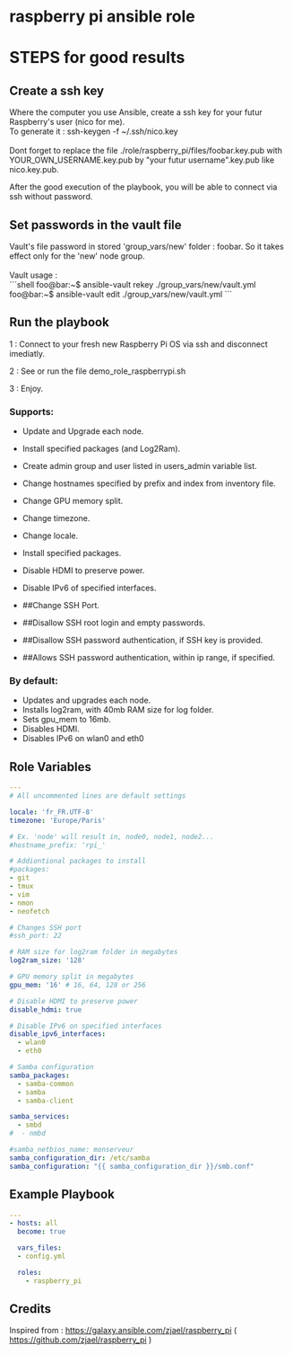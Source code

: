 # raspberry pi ansible role

# STEPS for good results #

## Create a ssh key #

<p>Where the computer you use Ansible, create a ssh key for your futur Raspberry's user (nico for me).<br/>
To generate it : ssh-keygen -f ~/.ssh/nico.key<br/>
<br/>
Dont forget to replace the file ./role/raspberry_pi/files/foobar.key.pub with YOUR_OWN_USERNAME.key.pub
by "your futur username".key.pub like nico.key.pub.<br/>

After the good execution of the playbook, you will be able to connect via ssh without password.
</p>

## Set passwords in the vault file #

<p>Vault's file password in stored 'group_vars/new' folder : foobar. So it takes effect only for the 'new' node group.<br/><br/>
Vault usage :<br>
```shell
foo@bar:~$ ansible-vault rekey ./group_vars/new/vault.yml<br>
foo@bar:~$ ansible-vault edit ./group_vars/new/vault.yml
```
</p>

## Run the playbook #

<p>1 : Connect to your fresh new Raspberry Pi OS via ssh and disconnect imediatly.</p>
<p>2 : See or run the file demo_role_raspberrypi.sh</p>
<p>3 : Enjoy.</p>


### Supports: #
- Update and Upgrade each node.
- Install specified packages (and Log2Ram).
- Create admin group and user listed in users_admin variable list.
- Change hostnames specified by prefix and index from inventory file.
- Change GPU memory split.
- Change timezone.
- Change locale.
- Install specified packages.
- Disable HDMI to preserve power.
- Disable IPv6 of specified interfaces.

- ##Change SSH Port.
- ##Disallow SSH root login and empty passwords.
- ##Disallow SSH password authentication, if SSH key is provided.
- ##Allows SSH password authentication, within ip range, if specified.

### By default: #
- Updates and upgrades each node.
- Installs log2ram, with 40mb RAM size for log folder.
- Sets gpu_mem to 16mb.
- Disables HDMI.
- Disables IPv6 on wlan0 and eth0

## Role Variables

```yaml
---
# All uncommented lines are default settings

locale: 'fr_FR.UTF-8'
timezone: 'Europe/Paris'

# Ex. 'node' will result in, node0, node1, node2...
#hostname_prefix: 'rpi_'

# Addiontional packages to install
#packages:
- git
- tmux
- vim
- nmon
- neofetch

# Changes SSH port
#ssh_port: 22

# RAM size for log2ram folder in megabytes
log2ram_size: '128'

# GPU memory split in megabytes
gpu_mem: '16' # 16, 64, 128 or 256

# Disable HDMI to preserve power
disable_hdmi: true

# Disable IPv6 on specified interfaces
disable_ipv6_interfaces:
  - wlan0
  - eth0

# Samba configuration
samba_packages:
  - samba-common
  - samba
  - samba-client

samba_services:
  - smbd
#  - nmbd

#samba_netbios_name: monserveur
samba_configuration_dir: /etc/samba
samba_configuration: "{{ samba_configuration_dir }}/smb.conf"
```

## Example Playbook

```yaml
---
- hosts: all
  become: true

  vars_files:
  - config.yml

  roles:
    - raspberry_pi
```

## Credits
Inspired from : 
https://galaxy.ansible.com/zjael/raspberry_pi
( https://github.com/zjael/raspberry_pi )

